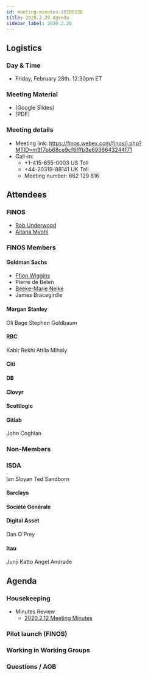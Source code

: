 ```yaml
---
id: meeting-minutes-20200228
title: 2020.2.28 Agenda
sidebar_label: 2020.2.28
---
```


## Logistics 
### Day & Time
* Friday, February 28th. 12:30pm ET

### Meeting Material
* [Google Slides]
* [PDF]

### Meeting details

* Meeting link: https://finos.webex.com/finos/j.php?MTID=m3f7bb68ce9cf6fffb3e6936643244f71
* Call-in: 
    * +1-415-655-0003 US Toll
    * +44-20319-88141 UK Toll
    * Meeting number: 662 129 816

## Attendees 
### FINOS
* [Rob Underwood](https://github.com/brooklynrob)
* [Aitana Myohl](https://github.com/aitana16)

### FINOS Members
#### Goldman Sachs
* [Ffion Wiggins](https://github.com/ffionwiggins)
* Pierre de Belen 
* [Beeke-Marie Nelke](https://github.com/beekemarie)
* James Bracegirdle

#### Morgan Stanley
Oli Bage
Stephen Goldbaum

#### RBC
Kabir Rekhi
Attila Mihaly

#### Citi

####  DB

#### Clovyr

#### Scottlogic


#### Gitlab
John Coghlan


### Non-Members
### ISDA
Ian Sloyan
Ted Sandborn

#### Barclays

#### Société Générale

#### Digital Asset
Dan O'Prey

#### Itau
Junji Katto
Angel Andrade



## Agenda

### Housekeeping
* Minutes Review
    * [2020.2.12 Meeting Minutes](https://github.com/finos/alloy/blob/master/meeting-minutes/2020.2.12-pilot-project-minutes.md)

### Pilot launch (FINOS)

### Working in Working Groups

    
### Questions / AOB
